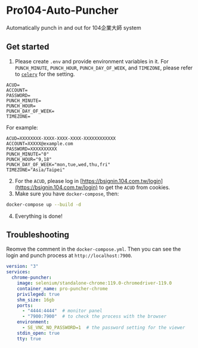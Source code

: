 # Pro104-Auto-Puncher
Automatically punch in and out for 104企業大師 system

## Get started
1. Please create `.env` and provide environment variables in it. For `PUNCH_MINUTE`, `PUNCH_HOUR`, `PUNCH_DAY_OF_WEEK`, and `TIMEZONE`, please refer to [`celery`](https://docs.celeryq.dev/en/stable/userguide/periodic-tasks.html) for the setting.
```
ACUD=
ACCOUNT=
PASSWORD=
PUNCH_MINUTE=
PUNCH_HOUR=
PUNCH_DAY_OF_WEEK=
TIMEZONE=
```
For example:
```
ACUD=XXXXXXXX-XXXX-XXXX-XXXX-XXXXXXXXXXXX
ACCOUNT=XXXXX@example.com
PASSWORD=XXXXXXXXXX
PUNCH_MINUTE="0"
PUNCH_HOUR="9,18"
PUNCH_DAY_OF_WEEK="mon,tue,wed,thu,fri"
TIMEZONE="Asia/Taipei"
```
2. For the `ACUD`, please log in [https://bsignin.104.com.tw/login](https://bsignin.104.com.tw/login) to get the `ACUD` from cookies.
3. Make sure you have `docker-compose`, then:
```bash
docker-compose up --build -d
```
4. Everything is done!

## Troubleshooting
Reomve the comment in the `docker-compose.yml`. Then you can see the login and punch process at `http://localhost:7900`.
```yml
version: "3"
services:
  chrome-puncher:
    image: selenium/standalone-chrome:119.0-chromedriver-119.0
    container_name: pro-puncher-chrome
    privileged: true
    shm_size: 16gb
    ports:
      - "4444:4444"  # monitor panel
      - "7900:7900"  # to check the process with the browser
    environment:
      - SE_VNC_NO_PASSWORD=1  # the password setting for the viewer
    stdin_open: true
    tty: true
```
